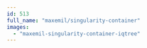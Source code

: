 ```yaml
---
id: 513
full_name: "maxemil/singularity-container"
images: 
  - "maxemil-singularity-container-iqtree"
---
```

